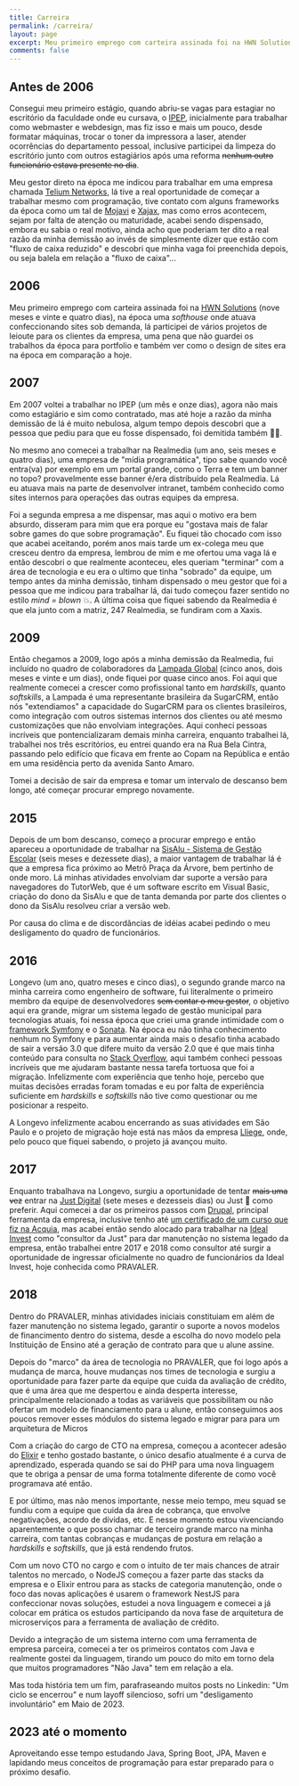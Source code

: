 ```yaml
---
title: Carreira
permalink: /carreira/
layout: page
excerpt: Meu primeiro emprego com carteira assinada foi na HWN Solutions, na época uma softhouse onde atuava confeccionando sites sob demanda.
comments: false
---
```


## Antes de 2006

Consegui meu primeiro estágio, quando abriu-se vagas para estagiar no escritório da faculdade onde eu cursava, o [IPEP](http://www.ipep.com.br/site/), inicialmente para trabalhar
como webmaster e webdesign, mas fiz isso e mais um pouco, desde formatar máquinas, trocar o toner da impressora a laser, atender ocorrências do
departamento pessoal, inclusive participei da limpeza do escritório junto com outros estagiários após uma reforma ~~nenhum outro funcionário estava presente no dia~~.

Meu gestor direto na época me indicou para trabalhar em uma empresa chamada [Telium Networks](https://www.telium.com.br/), lá tive a real oportunidade de começar a trabalhar mesmo com programação, tive contato com alguns frameworks da época como um tal de [Mojavi](https://github.com/hiveclick/mojavi    ) e [Xajax](https://github.com/Xajax/Xajax), mas como erros acontecem, sejam por falta de atenção ou maturidade, acabei sendo dispensado, embora eu sabia o real motivo, ainda acho que poderiam ter dito a real razão da minha demissão ao invés de simplesmente dizer que estão com "fluxo de caixa reduzido" e descobri que minha vaga foi preenchida depois, ou seja balela em relação a "fluxo de caixa"...

## 2006

Meu primeiro emprego com carteira assinada foi na [HWN Solutions](http://hwn.solutions/) (nove meses e vinte e quatro dias), na época uma *softhouse* onde atuava confeccionando sites sob demanda, lá participei de vários projetos de leioute para os clientes da empresa, uma pena que não guardei os trabalhos da época para portfolio e também ver como o design de sites era na época em comparação a hoje.

## 2007

Em 2007 voltei a trabalhar no IPEP (um mês e onze dias), agora não mais como estagiário e sim como contratado, mas até hoje a razão da minha demissão de lá é muito nebulosa, algum tempo depois descobri que a pessoa que pediu para que eu fosse dispensado, foi demitida também 👀🤦.

No mesmo ano comecei a trabalhar na Realmedia (um ano, seis meses e quatro dias), uma empresa de "mídia programática", tipo sabe quando você entra(va) por exemplo em um portal grande, como o Terra e tem um banner no topo? provavelmente esse banner é/era distribuído pela Realmedia. Lá eu atuava mais na parte de desenvolver intranet, também conhecido como sites internos para operações das outras equipes da empresa.

Foi a segunda empresa a me dispensar, mas aqui o motivo era bem absurdo, disseram para mim que era porque eu "gostava mais de falar sobre games do que sobre programação". Eu fiquei tão chocado com isso que acabei aceitando, porém anos mais tarde um ex-colega meu que cresceu dentro da empresa, lembrou de mim e me ofertou uma vaga lá e então descobri o que realmente aconteceu, eles queriam "terminar" com a área de tecnologia e eu era o ultimo que tinha "sobrado" da equipe, um tempo antes da minha demissão, tinham dispensado o meu gestor que foi a pessoa que me indicou para trabalhar lá, dai tudo começou fazer sentido no estilo *mind = blown* 💥. A última coisa que fiquei sabendo da Realmedia é que ela junto com a matriz, 247 Realmedia, se fundiram com a Xaxis.

## 2009

Então chegamos a 2009, logo após a minha demissão da Realmedia, fui incluído no quadro de colaboradores da [Lampada Global](https://www.lampadaglobal.com.br/) (cinco anos, dois meses e vinte e um dias), onde fiquei por quase cinco anos. Foi aqui que realmente comecei a crescer como profissional tanto em *hardskills*, quanto *softskills*, a Lampada é uma representante brasileira da SugarCRM, então nós "extendiamos" a capacidade do SugarCRM para os clientes brasileiros, como integração com outros sistemas internos dos clientes ou até mesmo customizações que não envolviam integrações. Aqui conheci pessoas incríveis que pontencializaram demais minha carreira, enquanto trabalhei lá, trabalhei nos três escritórios, eu entrei quando era na Rua Bela Cintra, passando pelo edifício que ficava em frente ao Copam na República e então em uma residência perto da avenida Santo Amaro.

Tomei a decisão de sair da empresa e tomar um intervalo de descanso bem longo, até começar procurar emprego novamente.

## 2015

Depois de um bom descanso, começo a procurar emprego e então apareceu a oportunidade de trabalhar na [SisAlu - Sistema de Gestão Escolar](https://sisalu.com.br/) (seis meses e dezessete dias), a maior vantagem de trabalhar lá é que a empresa fica próximo ao Metrô Praça da Árvore, bem pertinho de onde moro. Lá minhas atividades envolviam dar suporte a versão para navegadores do TutorWeb, que é um software escrito em Visual Basic, criação do dono da SisAlu e que de tanta demanda por parte dos clientes o dono da SisAlu resolveu criar a versão web.

Por causa do clima e de discordâncias de idéias acabei pedindo o meu desligamento do quadro de funcionários.

## 2016

Longevo (um ano, quatro meses e cinco dias), o segundo grande marco na minha carreira como engenheiro de software, fui literalmente o primeiro membro da equipe de desenvolvedores ~~sem contar o meu gestor~~, o objetivo aqui era grande, migrar um sistema legado de gestão municipal para tecnologias atuais, foi nessa época que criei uma grande intimidade com o [framework Symfony](https://symfony.com/) e o [Sonata](https://symfony.com/projects/sonataproject). Na época eu não tinha conhecimento nenhum no Symfony e para aumentar ainda mais o desafio tinha acabado de sair a versão 3.0 que difere muito da versão 2.0 que é que mais tinha conteúdo para consulta no [Stack Overflow](https://stackoverflow.com/), aqui também conheci pessoas incríveis que me ajudaram bastante nessa tarefa tortuosa que foi a migração. Infelizmente com experiência que tenho hoje, percebo que muitas decisões erradas foram tomadas e eu por falta de experiência suficiente em *hardskills* e *softskills* não tive como questionar ou me posicionar a respeito.

A Longevo infelizmente acabou encerrando as suas atividades em São Paulo e o projeto de migração hoje está nas mãos da empresa [Lliege](https://lliege.com.br/), onde, pelo pouco que fiquei sabendo, o projeto já avançou muito.

## 2017

Enquanto trabalhava na Longevo, surgiu a oportunidade de tentar ~~mais uma vez~~ entrar na [Just Digital](https://justdigital.com.br/) (sete meses e dezesseis dias) ou Just 💁 como preferir. Aqui comecei a dar os primeiros passos com [Drupal](https://www.drupal.org/), principal ferramenta da empresa, inclusive tenho até [um certificado de um curso que fiz na Acquia](https://drive.google.com/file/d/0By65WrH4cV36TGRwWjRaMkxpN28/view?resourcekey=0-1g6RZ1EB3rrwMS0eSa7mkQ), mas acabei então sendo alocado para trabalhar na [Ideal Invest](https://www.pravaler.com.br/) como "consultor da Just" para dar manutenção no sistema legado da empresa, então trabalhei entre 2017 e 2018 como consultor até surgir a oportunidade de ingressar oficialmente no quadro de funcionários da Ideal Invest, hoje conhecida como PRAVALER.

## 2018

Dentro do PRAVALER, minhas atividades iniciais constituiam em além de fazer manutenção no sistema legado, garantir o suporte a novos modelos de financimento dentro do sistema, desde a escolha do novo modelo pela Instituição de Ensino até a geração de contrato para que u alune assine.

Depois do "marco" da área de tecnologia no PRAVALER, que foi logo após a mudança de marca, houve mudanças nos times de tecnologia e surgiu a oportunidade para fazer parte da equipe que cuida da avaliação de crédito, que é uma área que me despertou e ainda desperta interesse, principalmente relacionado a todas as variáveis que possibilitam ou não ofertar um modelo de financiamento para u alune, então conseguimos aos poucos remover esses módulos do sistema legado e migrar para para um arquitetura de Micros

Com a criação do cargo de CTO na empresa, começou a acontecer adesão do [Elixir](https://elixir-lang.org/) e tenho gostado bastante, o único desafio atualmente é a curva de aprendizado, esperada quando se sai do PHP para uma nova linguagem que te obriga a pensar de uma forma totalmente diferente de como você programava até então.

E por último, mas não menos importante, nesse meio tempo, meu squad se fundiu com a equipe que cuida da área de cobrança, que envolve negativações, acordo de dívidas, etc. E nesse momento estou vivenciando aparentemente o que posso chamar de terceiro grande marco na minha carreira, com tantas cobranças e mudanças de postura em relação a *hardskills* e *softskills*, que já está rendendo frutos.

Com um novo CTO no cargo e com o intuito de ter mais chances de atrair talentos no mercado, o NodeJS começou a fazer parte das stacks da empresa e o Elixir entrou para as stacks de categoria manutenção, onde o foco das novas aplicações é usarem o framework NestJS para confeccionar novas soluções, estudei a nova linguagem e comecei a já colocar em prática os estudos participando da nova fase de arquitetura de microserviços para a ferramenta de avaliação de crédito.

Devido a integração de um sistema interno com uma ferramenta de empresa parceira, comecei a ter os primeiros contatos com Java e realmente gostei da linguagem, tirando um pouco do mito em torno dela que muitos programadores "Não Java" tem em relação a ela.

Mas toda história tem um fim, parafraseando muitos posts no Linkedin: "Um ciclo se encerrou" e num layoff silencioso, sofri um "desligamento involuntário" em Maio de 2023.

## 2023 até o momento

Aproveitando esse tempo estudando Java, Spring Boot, JPA, Maven e lapidando meus conceitos de programação para estar preparado para o próximo desafio.
